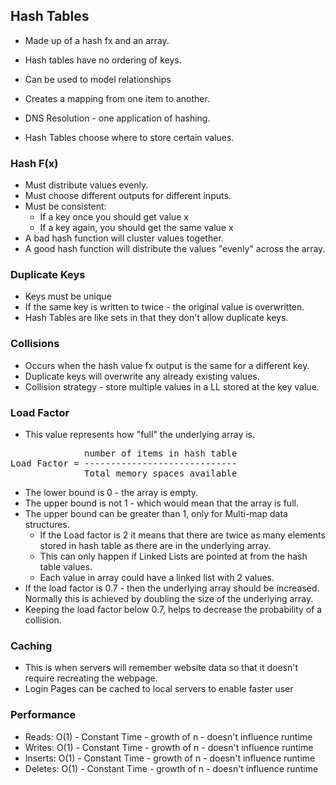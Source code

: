 ## Hash Tables

- Made up of a hash fx and an array.
- Hash tables have no ordering of keys.
- Can be used to model relationships
- Creates a mapping from one item to another.

- DNS Resolution - one application of hashing.
  
- Hash Tables choose where to store certain values. 
  
### Hash F(x)
- Must distribute values evenly.
- Must choose different outputs for different inputs.
- Must be consistent:
  - If a key once you should get value x
  - If a key again, you should get the same value x
- A bad hash function will cluster values together.
- A good hash function will distribute the values "evenly" across the array.

### Duplicate Keys
- Keys must be unique 
- If the same key is written to twice - the original value is overwritten.
- Hash Tables are like sets in that they don't allow duplicate keys.

### Collisions
- Occurs when the hash value fx output is the same for a different key.
- Duplicate keys will overwrite any already existing values.
- Collision strategy - store multiple values in a LL stored at the key value.

### Load Factor
- This value represents how "full" the underlying array is.
<pre>
              number of items in hash table
Load Factor = -----------------------------
              Total memory spaces available
</pre>
- The lower bound is 0 - the array is empty.
- The upper bound is not 1 - which would mean that the array is full.
- The upper bound can be greater than 1, only for Multi-map data structures.    
  - If the Load factor is 2 it means that there are twice as many elements stored in hash table as there  are in the underlying array.
  - This can only happen if Linked Lists are pointed at from the hash table values.
  - Each value in array could have a linked list with 2 values.
- If the load factor is 0.7 - then the underlying array should be increased.  
  Normally this is achieved by doubling the size of the underlying array.
- Keeping the load factor below 0.7, helps to decrease the probability of a collision.

### Caching
- This is when servers will remember website data so that it doesn't require recreating the webpage.
- Login Pages can be cached to local servers to enable faster user 

### Performance
- Reads: O(1) - Constant Time - growth of n - doesn't influence runtime
- Writes: O(1) - Constant Time - growth of n - doesn't influence runtime
- Inserts: O(1) - Constant Time - growth of n - doesn't influence runtime
- Deletes: O(1) - Constant Time - growth of n - doesn't influence runtime
